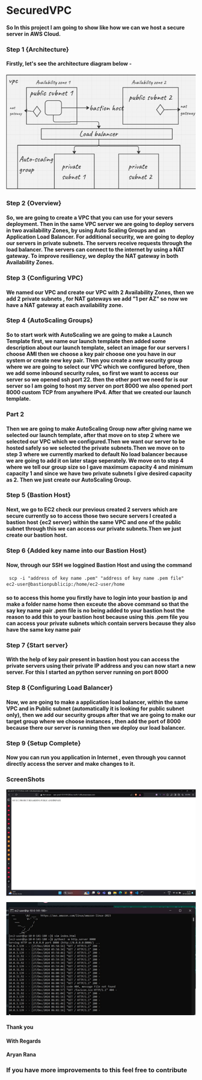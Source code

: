 # SecuredVPC

#### So In this project I am going to show like how we can we host a secure server in AWS Cloud.

### Step 1 {Architecture}

#### Firstly, let's see the architecture diagram below -

![alt text](image.png)

### Step 2 {Overview}

#### So, we are going to create a VPC that you can use for your severs deployment. Then in the same VPC server we are going to deploy servers in two availability Zones, by using Auto Scaling Groups and an Application Load Balancer. For additional security, we are going to deploy our servers in private subnets. The servers receive requests through the load balancer. The servers can connect to the internet by using a NAT gateway. To improve resiliency, we deploy the NAT gateway in both Availability Zones.

### Step 3 {Configuring VPC}

#### We named our VPC and create our VPC with 2 Availability Zones, then we add 2 private subnets , for NAT gateways we add "1 per AZ" so now we have a NAT gateway at each availability zone.

### Step 4 {AutoScaling Groups}

#### So to start work with AutoScaling we are going to make a Launch Template first, we name our launch template then added some description about our launch template, select an image for our servers I choose AMI then we choose a key pair choose one you have in our system or create new key pair. Then you create a new security group where we are going to select our VPC which we configured before, then we add some inbound security rules, so first we want to access our server so we opened ssh port 22. then the other port we need for is our server so I am going to host my server on port 8000 we also opened port 8000 custom TCP from anywhere IPv4. After that we created our launch template.

### Part 2

#### Then we are going to make AutoScaling Group now after giving name we selected our launch template, after that move on to step 2 where we selected our VPC which we configured.Then we want our server to be hosted safely so we selected the private subnets.Then we move on to step 3 where we currently marked to default No load balancer because we are going to add it on later stage seperately. We move on to step 4 where we tell our group size so I gave maximum capacity 4 and minimum capacity 1 and since we have two private subnets I give desired capacity as 2. Then we just create our AutoScaling Group.

### Step 5 {Bastion Host}

#### Next, we go to EC2 check our previous created 2 servers which are secure currently so to access those two secure servers I created a bastion host {ec2 server} within the same VPC and one of the public subnet through this we can access our private subnets.Then we just create our bastion host.

### Step 6 {Added key name into our Bastion Host}

#### Now, through our SSH we loggined Bastion Host and using the command

```
 scp -i "address of key name .pem" "address of key name .pem file" ec2-user@bastionpublicip:/home/ec2-user/home
```

#### so to access this home you firstly have to login into your bastion ip and make a folder name home then exceute the above command so that the say key name pair .pem file is no being added to your bastion host the reason to add this to your bastion host because using this .pem file you can access your private subnets which contain servers because they also have the same key name pair

### Step 7 {Start server}

#### With the help of key pair present in bastion host you can access the private servers using their private IP address and you can now start a new server. For this I started an python server running on port 8000

### Step 8 {Configuring Load Balancer}

#### Now, we are going to make a application load balancer, within the same VPC and in Public subnet (automatically it is looking for public subnet only), then we add our security groups after that we are going to make our target group where we choose instances , then add the port of 8000 because there our server is running then we deploy our load balancer.

### Step 9 {Setup Complete}

#### Now you can run you application in Internet , even through you cannot directly access the server and make changes to it.

### ScreenShots

![alt text](ec2.jpeg)

![alt text](server.jpeg)

#### Thank you

#### With Regards

#### Aryan Rana

### If you have more improvements to this feel free to contribute
